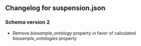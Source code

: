 ## Changelog for suspension.json

### Schema version 2
* Remove *biosample_ontology* property in favor of calculated *biosample_ontologies* property
